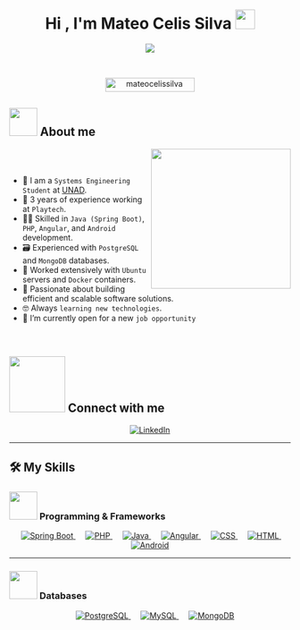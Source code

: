 <h1 align="center">Hi , I'm Mateo Celis Silva <img src="https://media.giphy.com/media/hvRJCLFzcasrR4ia7z/giphy.gif" width="35"></h1>
<p align="center">
  <a href="https://github.com/DenverCoder1/readme-typing-svg">
    <img src="https://readme-typing-svg.herokuapp.com?font=Time+New+Roman&color=%2300A86B&size=25&center=true&vCenter=true&width=700&height=100&lines=Systems+Engineering+Student+@UNAD;3+Years+Experience+@Playtech;Java+(Spring+Boot)+%26+PHP+Developer;Angular+%26+Android+Developer;PostgreSQL+%26+MongoDB+Experience;Ubuntu+Servers+%26+Docker+Containers;Always+learning+new+technologies;Open+to+new+job+opportunities">
  </a>
</p>

<br>

<p align="center"> 
	<img src="https://komarev.com/ghpvc/?username=mateocelissilva&label=Profile%20views&color=0047AB&style=plastic?" alt="mateocelissilva" height=25px width=160px/> 
</p>

## <picture><img src="https://github.com/7oSkaaa/7oSkaaa/blob/main/Images/about_me.gif?raw=true" width=50px></picture> About me

<picture><img align="right" src="https://github.com/7oSkaaa/7oSkaaa/blob/main/Images/Right_Side.gif?raw=true" width=250px></picture>

<br><br>

- :school: I am a `Systems Engineering Student` at [UNAD](https://www.unad.edu.co/).
- :briefcase: 3 years of experience working at `Playtech`.
- :technologist: Skilled in `Java (Spring Boot)`, `PHP`, `Angular`, and `Android` development.
- :card_file_box: Experienced with `PostgreSQL` and `MongoDB` databases.
- :penguin: Worked extensively with `Ubuntu` servers and `Docker` containers.
- :rocket: Passionate about building efficient and scalable software solutions.
- :nerd_face: Always `learning new technologies`.
- :thinking: I’m currently open for a new `job opportunity`

<br>

## <picture> <img src="https://github.com/7oSkaaa/7oSkaaa/blob/main/Images/Connect-with-me.gif?raw=true" width="100px"> </picture> Connect with me
<p align="center">
	<a href="https://www.linkedin.com/in/mateo-celis-silva-9b5a0024a">
    <img src="https://img.shields.io/badge/linkedin-%230A66C2.svg?style=plastic&logo=linkedin&logoColor=white" alt="LinkedIn"/>
  </a>
</p>

---

## 🛠️ My Skills

### <picture> <img src="https://github.com/7oSkaaa/7oSkaaa/blob/main/Images/Programming_Languages.gif?raw=true" width="50px"> </picture> Programming & Frameworks

<p align="center"> 
  &emsp; 
  <a href="https://spring.io/projects/spring-boot" target="_blank"> 
    <img alt="Spring Boot" src="https://img.shields.io/badge/SpringBoot-%236DB33F.svg?style=plastic&logo=springboot&logoColor=white">
  </a>
  &emsp;
  <a href="https://www.php.net/" target="_blank"> 
    <img alt="PHP" src="https://img.shields.io/badge/PHP-%23777BB4.svg?style=plastic&logo=php&logoColor=white">
  </a>
  &emsp;
  <a href="https://www.java.com" target="_blank"> 
    <img alt="Java" src="https://img.shields.io/badge/Java-%23007396.svg?style=plastic&logo=java&logoColor=white">
  </a>
  &emsp;
  <a href="https://angular.io/" target="_blank">
    <img alt="Angular" src="https://img.shields.io/badge/Angular-%23DD0031.svg?style=plastic&logo=angular&logoColor=white">
  </a>
  &emsp;
  <a href="https://www.w3.org/Style/CSS/" target="_blank">
    <img alt="CSS" src="https://img.shields.io/badge/CSS-%231572B6.svg?style=plastic&logo=css3&logoColor=white">
  </a>
  &emsp;
  <a href="https://www.w3.org/html/" target="_blank"> 
    <img alt="HTML" src="https://img.shields.io/badge/HTML5-%23E34F26.svg?style=plastic&logo=html5&logoColor=white">
  </a>
  &emsp;
  <a href="https://developer.android.com/" target="_blank">
    <img alt="Android" src="https://img.shields.io/badge/Android-%233DDC84.svg?style=plastic&logo=android&logoColor=white">
  </a>
</p>

---

### <picture> <img src="https://github.com/7oSkaaa/7oSkaaa/blob/main/Images/Database.gif?raw=true" width="50px"> </picture> Databases

<p align="center">
  &emsp;
  <a href="https://www.postgresql.org/" target="_blank">
    <img alt="PostgreSQL" src="https://img.shields.io/badge/PostgreSQL-%23336791.svg?style=plastic&logo=postgresql&logoColor=white">
  </a>
  &emsp;
  <a href="https://www.mysql.com/" target="_blank">
    <img alt="MySQL" src="https://img.shields.io/badge/MySQL-%234479A1.svg?style=plastic&logo=mysql&logoColor=white">
  </a>
  &emsp;
  <a href="https://www.mongodb.com/" target="_blank">
    <img alt="MongoDB" src="https://img.shields.io/badge/MongoDB-%2347A248.svg?style=plastic&logo=mongodb&logoColor=white">
  </a>
</p>

